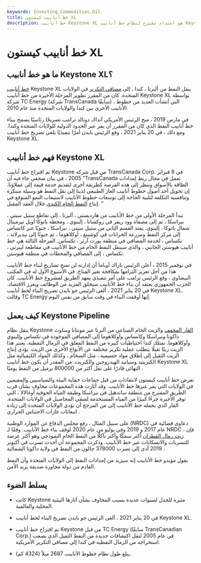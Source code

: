 ```yaml
---
keywords: Investing,Commodities,Oil
title: خط أنابيب كيستون XL
description: خط أنابيب Keystone XL هو امتداد مقترح لنظام خط أنابيب Keystone الذي سينقل النفط من كندا إلى مصافي التكرير في الولايات المتحدة.
---
```


# خط أنابيب كيستون XL
## ما هو خط أنابيب Keystone XL؟

[خط أنابيب](/pipeline) Keystone XL ينقل النفط من ألبرتا ، كندا ، إلى [مصافي التكرير](/oil-refinery) في الولايات المتحدة. كان من المقرر تطوير المرحلة الأخيرة من خط أنابيب Keystone XL بواسطة شركة TC Energy (شركة TransCanada سابقًا) ، التي أنشأت العديد من خطوط الأنابيب الأخرى بين كندا والولايات المتحدة منذ عام 2010.

في مارس 2019 ، منح الرئيس الأمريكي آنذاك دونالد ترامب تصريحًا رئاسيًا يسمح ببناء خط أنابيب النفط الذي كان من المقرر أن يمر عبر الحدود الدولية للولايات المتحدة وكندا. ومع ذلك ، في 20 يناير 2021 ، وقع الرئيس بايدن أمرًا تنفيذيًا يلغي تصريح خط أنابيب Keystone XL.

## فهم خط أنابيب Keystone XL

تم اقتراح خط أنابيب Keystone من قبل شركة TransCanada Corp. في 9 فبراير 2005 ، في بيان صحفي جاء فيه أن "TransCanada تعمل في مجال ربط إمدادات الطاقة بالأسواق وننظر إلى هذه الفرصة كطريقة أخرى لتقديم خدمة قيمة إلى عملاؤنا. إن تحويل أحد أصول خطوط أنابيب الغاز الطبيعي لدينا إلى نقل النفط هو وسيلة مبتكرة وتنافسية التكلفة لتلبية الحاجة إلى توسعات خطوط الأنابيب لاستيعاب النمو المتوقع في إنتاج [النفط الخام الكندي](/crude-oil) خلال العقد المقبل. "

تبدأ المرحلة الأولى من خط الأنابيب من هارديستي ، ألبرتا ، إلى تقاطع ستيل سيتي ، نبراسكا ، ثم إلى مصفاة وود ريفر في روكسانا ، إلينوي ، ومحطة باتوكا أويل تيرمينال شمال باتوكا ، إلينوي. يمتد القسم الثاني من ستيل سيتي ، نبراسكا ، جنوبًا عبر كانساس إلى مركز النفط ومزرعة الخزانات في كوشينغ ، أوكلاهوما ، ثم جنوبًا إلى نيديرلاند ، تكساس ، لخدمة المصافي في منطقة بورت آرثر ، تكساس. المرحلة الثالثة هي خط أنابيب هيوستن الجانبي ، والذي سينقل النفط الخام من خط الأنابيب في مقاطعة ليبرتي ، تكساس ، إلى المصافي والمحطات في منطقة هيوستن.

في نوفمبر 2015 ، أعلن الرئيس باراك أوباما أن إدارته لن تمنح تصاريح لبناء خط الأنابيب هذا من أجل تعزيز التزامها بمكافحة تغير المناخ. في الأسبوع الأول له في المكتب البيضاوي ، وقع الرئيس ترامب على أمر تنفيذي يمهد الطريق لمشروع خط الأنابيب. كان الحزب الجمهوري يعتقد أن بناء خط الأنابيب سيخلق المزيد من الوظائف ويعزز الاقتصاد. في 20 يناير 2021 ، ألغى الرئيس جو بايدن تصريح البناء لخط أنابيب Keystone XL. وقالت TC Energy إنها أوقفت البناء في وقت سابق من نفس اليوم.

## كيف يعمل Keystone Pipeline

ينقل نظام Keystone [القار المخفف](/bitumen) والزيت الخام الصناعي من ألبرتا عبر مونتانا وساوث داكوتا ونبراسكا وكانساس وأوكلاهوما إلى المصافي الموجودة في تكساس وإلينوي وأوكلاهوما. تمتلك كندا احتياطيات كبيرة من النفط المغلق في الرمال النفطية. يعتبر هذا الزيت زيتًا ثقيلًا يتطلب عملية تكرير مختلفة عن الأنواع الأخرى من الزيت. يؤدي إنتاج الزيت الثقيل إلى إطلاق مواد جسيمية ، مثل السخام ، وكذلك المواد الكيميائية مثل الكبريتيد وسيانيد الهيدروجين والكبريت. من المقدر أن يكون خط أنابيب Keystone XL النهائي قادرًا على نقل أكثر من 800000 برميل من النفط يوميًا .

تعرض خط أنابيب كيستون لانتقادات من قبل جماعات حماية البيئة والسياسيين والمقيمين في الولايات التي يمر عبرها خط الأنابيب. وقد أثارت هذه المجموعات مخاوف بشأن قرب الطريق المقترح من منطقة ساندهيل في نبراسكا وطبقة المياه الجوفية أوغالالا ، التي توفر الأخيرة جزءًا كبيرًا من المياه المستخدمة لسقي المحاصيل في الولايات المتحدة. القار الذي يحمله خط الأنابيب إلى من المرجح أن تؤدي الولايات المتحدة إلى زيادة انبعاثات غازات الاحتباس الحراري .

على سبيل المثال ، رفع مجلس الدفاع عن الموارد الوطنية (NRDC) دعاوى قضائية في عام 2017 و 2019 وفي يوليو من عام 2020 لوقف بناء خط الأنابيب. وفقًا لـ NRDC ، فإن [زيت رمال القطران](/oilsand) أكثر سمكًا وأكثر تآكلًا من النفط الخام النموذجي وهو أكثر عرضة للتسربات والانسكابات عبر خط الأنابيب. وذكرت المجموعة أن أحدث تسرب في أكتوبر 2019 أدى إلى تسرب 378000 جالون من النفط في ولاية داكوتا الشمالية .

يقول مؤيدو خط الأنابيب إنه سيزيد من إمدادات النفط إلى الولايات المتحدة وأن النفط القادم من دولة مجاورة صديقة يزيد الأمن.

## يسلط الضوء

- كانت Keystone مثيرة للجدل لسنوات عديدة بسبب المخاوف بشأن آثارها البيئية المحلية والعالمية.

- في 20 يناير 2021 ، ألغى الرئيس جو بايدن تصريح البناء لخط أنابيب Keystone XL.

- تم اقتراح خط أنابيب Keystone من قبل TC Energy (سابقًا TransCanadian Corp.) في عام 2005 لنقل اكتشافات جديدة من النفط الثقيل الذي يصعب استخراجه من الرمال النفطية في كندا إلى مصافي التكرير الأمريكية.

- يبلغ طول نظام خطوط الأنابيب 2687 ميلاً (4324 كم).

